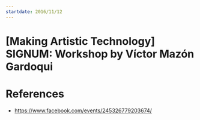 ```yaml
---
startdate: 2016/11/12
---
```

# [Making Artistic Technology] SIGNUM: Workshop by Víctor Mazón Gardoqui

# References
* https://www.facebook.com/events/245326779203674/
